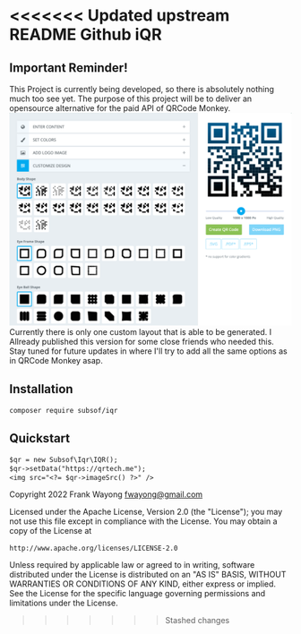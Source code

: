 <<<<<<< Updated upstream
README Github iQR
=======
## Important Reminder!

This Project is currently being developed, so there is absolutely nothing much too see yet.
The purpose of this project will be to deliver an opensource alternative for the paid API of QRCode Monkey.
![QRCode Monkey Screenshot](https://github.com/Sublime-Software-Design/iQR/blob/stable/qrmonkey.png?raw=true "QRCode Monkey Screenshot")
Currently there is only one custom layout that is able to be generated.
I Allready published this version for some close friends who needed this.
Stay tuned for future updates in where I'll try to add all the same options as in QRCode Monkey asap.

## Installation

```
composer require subsof/iqr
```

## Quickstart

```
$qr = new Subsof\Iqr\IQR();
$qr->setData("https://qrtech.me");
<img src="<?= $qr->imageSrc() ?>" />
```

Copyright 2022 Frank Wayong <fwayong@gmail.com>

Licensed under the Apache License, Version 2.0 (the "License");
you may not use this file except in compliance with the License.
You may obtain a copy of the License at

    http://www.apache.org/licenses/LICENSE-2.0

Unless required by applicable law or agreed to in writing, software
distributed under the License is distributed on an "AS IS" BASIS,
WITHOUT WARRANTIES OR CONDITIONS OF ANY KIND, either express or implied.
See the License for the specific language governing permissions and
limitations under the License.
>>>>>>> Stashed changes

